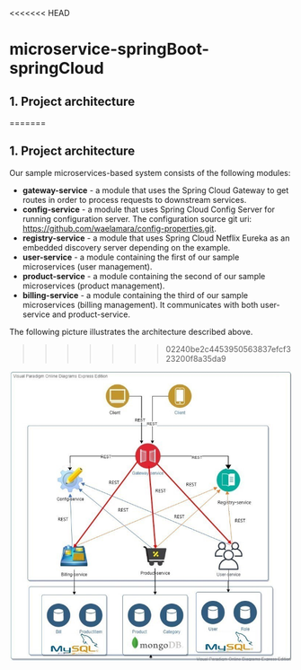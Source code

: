 <<<<<<< HEAD
# microservice-springBoot-springCloud

## 1. Project architecture
=======
## 1. Project architecture
Our sample microservices-based system consists of the following modules:
- **gateway-service** - a module that uses the Spring Cloud Gateway to get routes in order to process requests to downstream services.
- **config-service** - a module that uses Spring Cloud Config Server for running configuration server. The configuration source git uri: https://github.com/waelamara/config-properties.git.
- **registry-service** - a module that uses Spring Cloud Netflix Eureka as an embedded discovery server depending on the example.
- **user-service** - a module containing the first of our sample microservices (user management).
- **product-service** - a module containing the second of our sample microservices (product management). 
- **billing-service** - a module containing the third of our sample microservices (billing management). It communicates with both user-service and product-service.


The following picture illustrates the architecture described above.
>>>>>>> 02240be2c4453950563837efcf323200f8a35da9

![](project_architecture.jpg)

